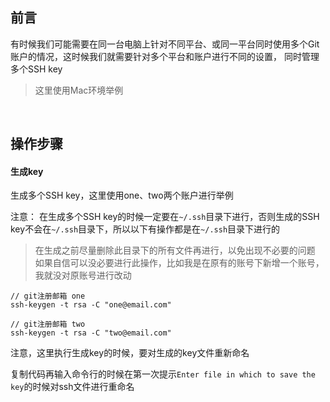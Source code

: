 ## 前言

有时候我们可能需要在同一台电脑上针对不同平台、或同一平台同时使用多个Git账户的情况，这时候我们就需要针对多个平台和账户进行不同的设置， 同时管理多个SSH key

> 这里使用Mac环境举例

<br />

## 操作步骤

#### 生成key

生成多个SSH key，这里使用one、two两个账户进行举例

注意： 在生成多个SSH key的时候一定要在`~/.ssh`目录下进行，否则生成的SSH key不会在`~/.ssh`目录下，所以以下有操作都是在`~/.ssh`目录下进行的

> 在生成之前尽量删除此目录下的所有文件再进行，以免出现不必要的问题
> 如果自信可以没必要进行此操作，比如我是在原有的账号下新增一个账号，我就没对原账号进行改动

```nginx
// git注册邮箱 one
ssh-keygen -t rsa -C "one@email.com"

// git注册邮箱 two
ssh-keygen -t rsa -C "two@email.com"
```

注意，这里执行生成key的时候，要对生成的key文件重新命名

复制代码再输入命令行的时候在第一次提示`Enter file in which to save the key`的时候对ssh文件进行重命名



















